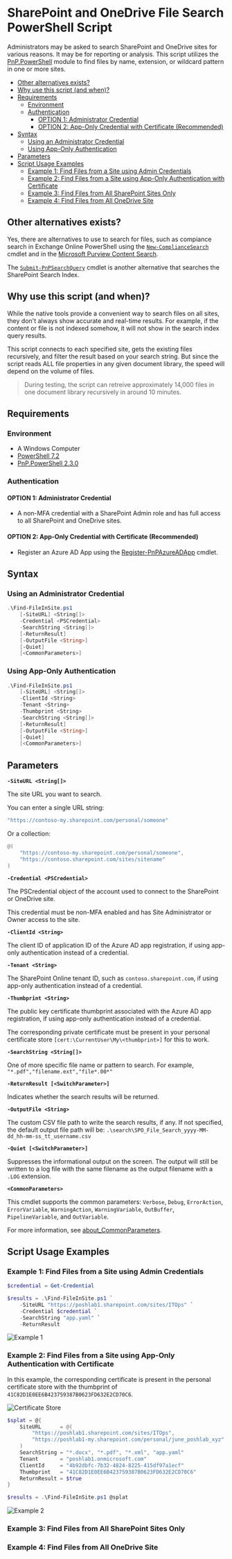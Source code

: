 # SharePoint and OneDrive File Search PowerShell Script

Administrators may be asked to search SharePoint and OneDrive sites for various reasons. It may be for reporting or analysis. This script utilizes the [PnP.PowerShell](https://pnp.github.io/powershell/) module to find files by name, extension, or wildcard pattern in one or more sites.

- [Other alternatives exists?](#other-alternatives-exists)
- [Why use this script (and when)?](#why-use-this-script-and-when)
- [Requirements](#requirements)
  - [Environment](#environment)
  - [Authentication](#authentication)
    - [OPTION 1: Administrator Credential](#option-1-administrator-credential)
    - [OPTION 2: App-Only Credential with Certificate (Recommended)](#option-2-app-only-credential-with-certificate-recommended)
- [Syntax](#syntax)
  - [Using an Administrator Credential](#using-an-administrator-credential)
  - [Using App-Only Authentication](#using-app-only-authentication)
- [Parameters](#parameters)
- [Script Usage Examples](#script-usage-examples)
  - [Example 1: Find Files from a Site using Admin Credentials](#example-1-find-files-from-a-site-using-admin-credentials)
  - [Example 2: Find Files from a Site using App-Only Authentication with Certificate](#example-2-find-files-from-a-site-using-app-only-authentication-with-certificate)
  - [Example 3: Find Files from All SharePoint Sites Only](#example-3-find-files-from-all-sharepoint-sites-only)
  - [Example 4: Find Files from All OneDrive Site](#example-4-find-files-from-all-onedrive-site)

## Other alternatives exists?

Yes, there are alternatives to use to search for files, such as compiance search in Exchange Online PowerShell using the [`New-ComplianceSearch`](https://learn.microsoft.com/en-us/powershell/module/exchange/new-compliancesearch?view=exchange-ps) cmdlet and in the [Microsoft Purview Content Search](https://learn.microsoft.com/en-us/training/modules/search-for-content-security-compliance-center/).

The [`Submit-PnPSearchQuery`](https://pnp.github.io/powershell/cmdlets/Submit-PnPSearchQuery.html) cmdlet is another alternative that searches the SharePoint Search Index.

## Why use this script (and when)?

While the native tools provide a convenient way to search files on all sites, they don't always show accurate and real-time results. For example, if the content or file is not indexed somehow, it will not show in the search index query results.

This script connects to each specified site, gets the existing files recursively, and filter the result based on your search string. But since the script reads ALL file properties in any given document library, the speed will depend on the volume of files.

> During testing, the script can retreive approximately 14,000 files in one document library recursively in around 10 minutes.

## Requirements

### Environment

- A Windows Computer
- [PowerShell 7.2](https://learn.microsoft.com/en-us/powershell/scripting/install/installing-powershell-on-windows)
- [PnP.PowerShell 2.3.0](https://www.powershellgallery.com/packages/PnP.PowerShell)

### Authentication

#### OPTION 1: Administrator Credential

- A non-MFA credential with a SharePoint Admin role and has full access to all SharePoint and OneDrive sites.

#### OPTION 2: App-Only Credential with Certificate (Recommended)

- Register an Azure AD App using the [Register-PnPAzureADApp](https://pnp.github.io/powershell/cmdlets/Register-PnPAzureADApp.html) cmdlet.

## Syntax

### Using an Administrator Credential

```powershell
.\Find-FileInSite.ps1
    [-SiteURL] <String[]>
    -Credential <PSCredential>
    -SearchString <String[]>
    [-ReturnResult]
    [-OutputFile <String>]
    [-Quiet]
    [<CommonParameters>]
```

### Using App-Only Authentication

```powershell
.\Find-FileInSite.ps1
    [-SiteURL] <String[]>
    -ClientId <String>
    -Tenant <String>
    -Thumbprint <String>
    -SearchString <String[]>
    [-ReturnResult]
    [-OutputFile <String>]
    [-Quiet]
    [<CommonParameters>]
```

## Parameters

**`-SiteURL <String[]>`**

The site URL you want to search.

You can enter a single URL string:

```PowerShell
"https://contoso-my.sharepoint.com/personal/someone"
```

Or a collection:

```PowerShell
@(
    "https://contoso-my.sharepoint.com/personal/someone",
    "https://contoso.sharepoint.com/sites/sitename"
)
```

**`-Credential <PSCredential>`**

The PSCredential object of the account used to connect to the SharePoint or OneDrive site.

This credential must be non-MFA enabled and has Site Administrator or Owner access to the site.

**`-ClientId <String>`**

The client ID of application ID of the Azure AD app registration, if using app-only authentication instead of a credential.

**`-Tenant <String>`**

The SharePoint Online tenant ID, such as `contoso.sharepoint.com`, if using app-only authentication instead of a credential.

**`-Thumbprint <String>`**

The public key certificate thumbprint associated with the Azure AD app registration, if using app-only authentication instead of a credential.

The corresponding private certificate must be present in your personal certificate store `[cert:\CurrentUser\My\<thumbprint>]` for this to work.

**`-SearchString <String[]>`**

One of more specific file name or pattern to search. For example, `"*.pdf","filename.ext","file*.00*"`

**`-ReturnResult [<SwitchParameter>]`**

Indicates whether the search results will be returned.

**`-OutputFile <String>`**

The custom CSV file path to write the search results, if any. If not specified, the default output file path will be: `.\search\SPO_File_Search_yyyy-MM-dd_hh-mm-ss_tt_username.csv`

**`-Quiet [<SwitchParameter>]`**

Suppresses the informational output on the screen. The output will still be written to a log file with the same filename as the output filename with a `.LOG` extension.

**`<CommonParameters>`**

This cmdlet supports the common parameters: `Verbose`, `Debug`, `ErrorAction`, `ErrorVariable`, `WarningAction`, `WarningVariable`, `OutBuffer`, `PipelineVariable`, and `OutVariable`.

For more information, see [about_CommonParameters](https://go.microsoft.com/fwlink/?LinkID=113216).

## Script Usage Examples

### Example 1: Find Files from a Site using Admin Credentials

```PowerShell
$credential = Get-Credential

$results = .\Find-FileInSite.ps1 `
    -SiteURL "https://poshlab1.sharepoint.com/sites/ITOps" `
    -Credential $credential `
    -SearchString "app.yaml" `
    -ReturnResult
```

![Example 1](docs/images/example1.png)

### Example 2: Find Files from a Site using App-Only Authentication with Certificate

In this example, the corresponding certificate is present in the personal certificate store with the thumbprint of `41C82D1E0EE6B423759387B0623FD632E2CD70C6`.

![Certificate Store](docs/images/certstore.png)

```PowerShell
$splat = @{
    SiteURL      = @(
        "https://poshlab1.sharepoint.com/sites/ITOps",
        "https://poshlab1-my.sharepoint.com/personal/june_poshlab_xyz"
    )
    SearchString = "*.docx", "*.pdf", "*.xml", "app.yaml"
    Tenant       = "poshlab1.onmicrosoft.com"
    ClientId     = "4b92dbfc-7b32-4824-8225-415df97a1ecf"
    Thumbprint   = "41C82D1E0EE6B423759387B0623FD632E2CD70C6"
    ReturnResult = $true
}

$results = .\Find-FileInSite.ps1 @splat
```

![Example 2](docs/images/example2.png)

### Example 3: Find Files from All SharePoint Sites Only

### Example 4: Find Files from All OneDrive Site
